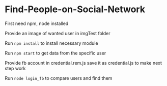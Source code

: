 # Find-People-on-Social-Network

First need npm, node installed

Provide an image of wanted user in imgTest folder

Run `npm install` to install necessary module

Run `npm start` to get data from the specific user

Provide fb account in credential.rem.js save it as credential.js to make next step work

Run `node login_fb` to compare users and find them

